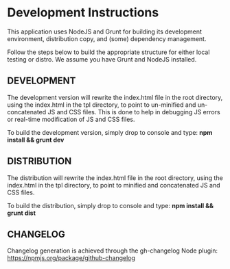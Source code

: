 Development Instructions
=========

This application uses NodeJS and Grunt for building its development environment, distribution copy, and (some) dependency management.

Follow the steps below to build the appropriate structure for either local testing or distro. We assume you have Grunt and NodeJS installed.

DEVELOPMENT
---------------

The development version will rewrite the index.html file in the root directory, using the index.html in the tpl directory, to point to un-minified and un-concatenated JS and CSS files. This is done to help in debugging JS errors or real-time modification of JS and CSS files.

To build the development version, simply drop to console and type: **npm install && grunt dev**


DISTRIBUTION
---------------

The distribution will rewrite the index.html file in the root directory, using the index.html in the tpl directory, to point to minified and concatenated JS and CSS files.

To build the distribution, simply drop to console and type: **npm install && grunt dist**

CHANGELOG
--------------

Changelog generation is achieved through the gh-changelog Node plugin: https://npmjs.org/package/github-changelog

